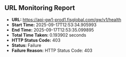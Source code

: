 ## URL Monitoring Report

- **URL:** https://api-gw1-prod1.fisglobal.com/gw/v1/health
- **Start Time:** 2025-09-17T12:53:34.905993
- **End Time:** 2025-09-17T12:53:35.099895
- **Total Time Taken:** 0.193902 seconds
- **HTTP Status Code:** 403
- **Status:** Failure
- **Failure Reason:** HTTP Status Code: 403
